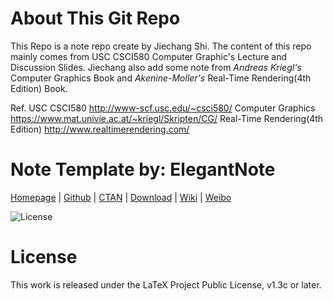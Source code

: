 <!-- Author: Jiechang Shi -->
<!-- Email: jiechans@usc.edu -->

# About This Git Repo
This Repo is a note repo create by Jiechang Shi. 
The content of this repo mainly comes from USC CSCI580 Computer Graphic's Lecture and Discussion Slides. Jiechang also add some note from *Andreas Kriegl's* Computer Graphics Book and *Akenine-Moller's* Real-Time Rendering(4th Edition) Book.

Ref.
USC CSCI580 http://www-scf.usc.edu/~csci580/
Computer Graphics https://www.mat.univie.ac.at/~kriegl/Skripten/CG/
Real-Time Rendering(4th Edition) http://www.realtimerendering.com/

# Note Template by: ElegantNote

[Homepage](https://elegantlatex.org/) | [Github](https://github.com/ElegantLaTeX/ElegantNote) | [CTAN](https://ctan.org/pkg/elegantnote) | [Download](https://github.com/ElegantLaTeX/ElegantNote/releases) | [Wiki](https://github.com/ElegantLaTeX/ElegantNote/wiki) | [Weibo](https://weibo.com/elegantlatex)

![License](https://img.shields.io/ctan/l/elegantnote.svg)

# License

This work is released under the LaTeX Project Public License, v1.3c or later. 